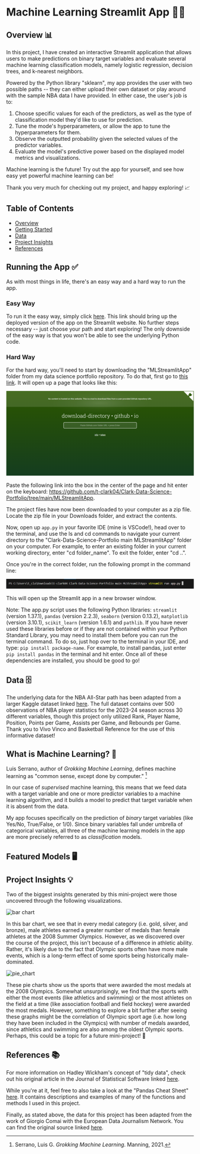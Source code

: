 # Machine Learning Streamlit App 🤖🏀

## Overview 📊
In this project, I have created an interactive Streamlit application that allows users to make predictions on binary target variables and evaluate several machine learning classification models, namely logistic regression, decision trees, and k-nearest neighbors.

Powered by the Python library "sklearn", my app provides the user with two possible paths -- they can either upload their own dataset or play around with the sample NBA data I have provided. In either case, the user's job is to:
1. Choose specific values for each of the predictors, as well as the type of classification model they'd like to use for prediction.
2. Tune the mode's hyperparameters, or allow the app to tune the hyperparameters for them.
3. Observe the outputted probability given the selected values of the predictor variables.
4. Evaluate the model's predictive power based on the displayed model metrics and visualizations.

Machine learning is the future! Try out the app for yourself, and see how easy yet powerful machine learning can be!

Thank you very much for checking out my project, and happy exploring! 📈

## Table of Contents

- [Overview](https://github.com/t-clark04/Clark-Data-Science-Portfolio/tree/main/TidyData-Project#overview-)
- [Getting Started](https://github.com/t-clark04/Clark-Data-Science-Portfolio/tree/main/TidyData-Project#getting-started-)
- [Data](https://github.com/t-clark04/Clark-Data-Science-Portfolio/tree/main/TidyData-Project#data-%EF%B8%8F)
- [Project Insights](https://github.com/t-clark04/Clark-Data-Science-Portfolio/tree/main/TidyData-Project#project-insights-)
- [References](https://github.com/t-clark04/Clark-Data-Science-Portfolio/tree/main/TidyData-Project#references-)

## Running the App ✅
As with most things in life, there's an easy way and a hard way to run the app.

### Easy Way
To run it the easy way, simply click [here](https://clark-machine-learning.streamlit.app/). This link should bring up the deployed version of the app on the Streamlit website. No further steps necessary -- just choose your path and start exploring! The only downside of the easy way is that you won't be able to see the underlying Python code.

### Hard Way
For the hard way, you'll need to start by downloading the "MLStreamlitApp" folder from my data science portfolio repository. To do that, first go to [this link](https://download-directory.github.io/). It will open up a page that looks like this:

![Getting Started 1](data/Getting_Started_1.png)

Paste the following link into the box in the center of the page and hit enter on the keyboard: https://github.com/t-clark04/Clark-Data-Science-Portfolio/tree/main/MLStreamlitApp.

The project files have now been downloaded to your computer as a zip file. Locate the zip file in your Downloads folder, and extract the contents.

Now, open up ``app.py`` in your favorite IDE (mine is VSCode!), head over to the terminal, and use the ls and cd commands to navigate your current directory to the "Clark-Data-Science-Portfolio main MLStreamlitApp" folder on your computer. For example, to enter an existing folder in your current working directory, enter "cd folder_name". To exit the folder, enter "cd ..".

Once you're in the correct folder, run the following prompt in the command line:

![Terminal_Prompt.png](data/Terminal_Prompt.png)

This will open up the Streamlit app in a new browser window. 

Note: The app.py script uses the following Python libraries: ``streamlit`` (version 1.37.1), ``pandas`` (version 2.2.3), ``seaborn`` (version 0.13.2), ``matplotlib`` (version 3.10.1), ``scikit_learn`` (version 1.6.1) and ``pathlib``. If you have never used these libraries before or if they are not contained within your Python Standard Library, you may need to install them before you can run the terminal command. To do so, just hop over to the terminal in your IDE, and type: ``pip install package-name``. For example, to install pandas, just enter ``pip install pandas`` in the terminal and hit enter. Once all of these dependencies are installed, you should be good to go!

## Data 🗄️
The underlying data for the NBA All-Star path has been adapted from a larger Kaggle dataset linked [here](https://www.kaggle.com/datasets/vivovinco/2023-2024-nba-player-stats?resource=download&select=2023-2024+NBA+Player+Stats+-+Regular.csv). The full dataset contains over 500 observations of NBA player statistics for the 2023-24 season across 30 different variables, though this project only utilized Rank, Player Name, Position, Points per Game, Assists per Game, and Rebounds per Game. Thank you to Vivo Vinco and Basketball Reference for the use of this informative dataset!

## What is Machine Learning? 🤖
Luis Serrano, author of *Grokking Machine Learning*, defines machine learning as "common sense, except done by computer." [^1] 

In our case of *supervised* machine learning, this means that we feed data with a target variable and one or more predictor variables to a machine learning algorithm, and it builds a model to predict that target variable when it is absent from the data. 

My app focuses specifically on the prediction of *binary* target variables (like Yes/No, True/False, or 1/0). Since binary variables fall under umbrella of categorical variables, all three of the machine learning models in the app are more precisely referred to as *classification* models. 

## Featured Models 🖥️


## Project Insights 💡

Two of the biggest insights generated by this mini-project were those uncovered through the following visualizations.

![bar chart](data/bar_chart.png)

In this bar chart, we see that in every medal category (i.e. gold, silver, and bronze), male athletes earned a greater number of medals than female athletes at the 2008 Summer Olympics. However, as we discovered over the course of the project, this isn't because of a difference in athletic ability. Rather, it's likely due to the fact that Olympic sports often have more male events, which is a long-term effect of some sports being historically male-dominated.

![pie_chart](data/pie_charts.png)

These pie charts show us the sports that were awarded the most medals at the 2008 Olympics. Somewhat unsurprisingly, we find that the sports with either the most events (like athletics and swimming) or the most athletes on the field at a time (like association football and field hockey) were awarded the most medals. However, something to explore a bit further after seeing these graphs might be the correlation of Olympic sport age (i.e. how long they have been included in the Olympics) with number of medals awarded, since athletics and swimming are also among the oldest Olympic sports. Perhaps, this could be a topic for a future mini-project! 🤔

## References 📚

For more information on Hadley Wickham's concept of "tidy data", check out his original article in the Journal of Statistical Software linked [here](https://www.jstatsoft.org/article/view/v059i10).

While you're at it, feel free to also take a look at the "Pandas Cheat Sheet" [here](https://pandas.pydata.org/Pandas_Cheat_Sheet.pdf). It contains descriptions and examples of many of the functions and methods I used in this project.

Finally, as stated above, the data for this project has been adapted from the work of Giorgio Comai with the European Data Journalism Network. You can find the original source linked [here](https://edjnet.github.io/OlympicsGoNUTS/2008/).

[^1]: Serrano, Luis G. *Grokking Machine Learning*. Manning, 2021.
